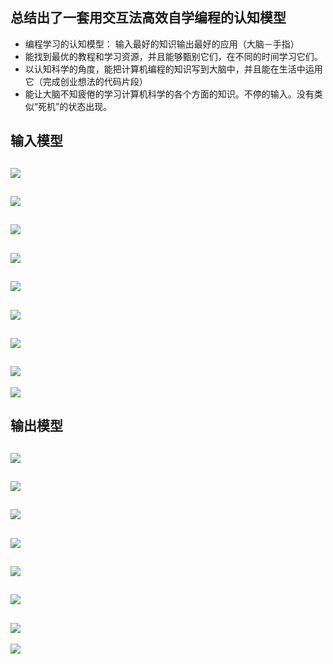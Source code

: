## 总结出了一套用交互法高效自学编程的认知模型

- 编程学习的认知模型： 输入最好的知识输出最好的应用（大脑－手指）
- 能找到最优的教程和学习资源，并且能够甄别它们，在不同的时间学习它们。
- 以认知科学的角度，能把计算机编程的知识写到大脑中，并且能在生活中运用它（完成创业想法的代码片段）
- 能让大脑不知疲倦的学习计算机科学的各个方面的知识。不停的输入。没有类似“死机”的状态出现。

## 输入模型

![](/images/章3-交互式编程学习法/用交互法自学编程的认知模型/Input.jpg)
-----------
![](/images/章3-交互式编程学习法/用交互法自学编程的认知模型/Input-1.jpg)
-----------
![](/images/章3-交互式编程学习法/用交互法自学编程的认知模型/Input-2.jpg)
-----------
![](/images/章3-交互式编程学习法/用交互法自学编程的认知模型/Input-3.jpg)
-----------
![](/images/章3-交互式编程学习法/用交互法自学编程的认知模型/Input-4.0.jpg)
-----------
![](/images/章3-交互式编程学习法/用交互法自学编程的认知模型/Input-4.1.jpg)
-----------
![](/images/章3-交互式编程学习法/用交互法自学编程的认知模型/Input-4.2.jpg)
-----------
![](/images/章3-交互式编程学习法/用交互法自学编程的认知模型/Input-4.3.jpg)
-----------
![](/images/章3-交互式编程学习法/用交互法自学编程的认知模型/Input-4.4.jpg)


## 输出模型

![](/images/章3-交互式编程学习法/用交互法自学编程的认知模型/Onput.jpg)
-----------
![](/images/章3-交互式编程学习法/用交互法自学编程的认知模型/Output-1.jpg)
-----------
![](/images/章3-交互式编程学习法/用交互法自学编程的认知模型/Output-2.jpg)
-----------
![](/images/章3-交互式编程学习法/用交互法自学编程的认知模型/Output-3.jpg)
-----------
![](/images/章3-交互式编程学习法/用交互法自学编程的认知模型/Output-3.1.jpg)
-----------
![](/images/章3-交互式编程学习法/用交互法自学编程的认知模型/Output-3.2.jpg)
-----------
![](/images/章3-交互式编程学习法/用交互法自学编程的认知模型/Output-3.3.jpg)
-----------
![](/images/章3-交互式编程学习法/用交互法自学编程的认知模型/Output-4.jpg)


